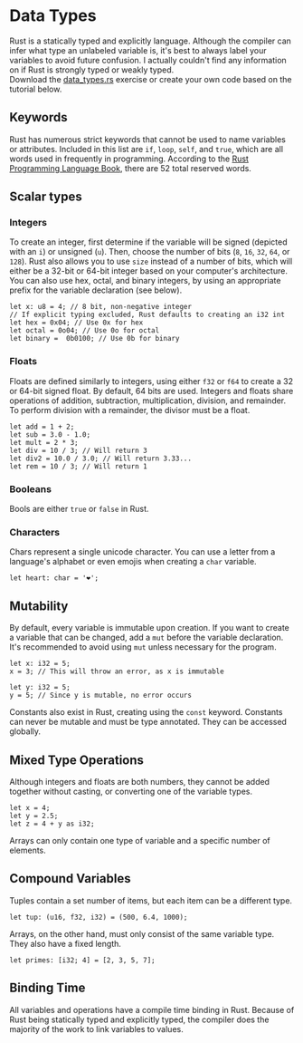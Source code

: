 # Data Types
Rust is a statically typed and explicitly language. Although the compiler can infer what type an unlabeled variable is, it's best to always label your variables to avoid future confusion. I actually couldn't find any information on if Rust is strongly typed or weakly typed.<br>
Download the [data_types.rs](exercises/1_data_types.rs) exercise or create your own code based on the tutorial below. 
## Keywords
Rust has numerous strict keywords that cannot be used to name variables or attributes. Included in this list are `if`, `loop`, `self`, and `true`, which are all words used in frequently in programming. According to the [Rust Programming Language Book](https://doc.rust-lang.org/book/), there are 52 total reserved words.
## Scalar types
### Integers
To create an integer, first determine if the variable will be signed (depicted with an `i`) or unsigned (`u`). Then, choose the number of bits (`8`, `16`, `32`, `64`, or `128`). Rust also allows you to use `size` instead of a number of bits, which will either be a 32-bit  or 64-bit integer based on your computer's architecture.<br>
You can also use hex, octal, and binary integers, by using an appropriate prefix for the variable declaration (see below).
```
let x: u8 = 4; // 8 bit, non-negative integer
// If explicit typing excluded, Rust defaults to creating an i32 int 
let hex = 0x04; // Use 0x for hex
let octal = 0o04; // Use 0o for octal
let binary =  0b0100; // Use 0b for binary
```
### Floats
Floats are defined similarly to integers, using either `f32` or `f64` to create a 32 or 64-bit signed float. By default, 64 bits are used.
Integers and floats share operations of addition, subtraction, multiplication, division, and remainder.  To perform division with a remainder, the divisor must be a float.
```
let add = 1 + 2;
let sub = 3.0 - 1.0;
let mult = 2 * 3;
let div = 10 / 3; // Will return 3
let div2 = 10.0 / 3.0; // Will return 3.33...
let rem = 10 / 3; // Will return 1
```
### Booleans
Bools are either `true` or `false` in Rust.
### Characters
Chars represent a single unicode character. You can use a letter from a language's alphabet or even emojis when creating a `char` variable.
```
let heart: char = '❤️';
```
## Mutability
By default, every variable is immutable upon creation. If you want to create a variable that can be changed, add a `mut` before the variable declaration. It's recommended to avoid using `mut` unless necessary for the program.
```
let x: i32 = 5;
x = 3; // This will throw an error, as x is immutable

let y: i32 = 5;
y = 5; // Since y is mutable, no error occurs 
```
Constants also exist in Rust, creating using the `const` keyword. Constants can never be mutable and must be type annotated. They can be accessed globally.
## Mixed Type Operations
Although integers and floats are both numbers, they cannot be added together without casting, or converting one of the variable types.
```
let x = 4;
let y = 2.5;
let z = 4 + y as i32;
```
Arrays can only contain one type of variable and a specific number of elements.
## Compound Variables
Tuples contain a set number of items, but each item can be a different type.
```
let tup: (u16, f32, i32) = (500, 6.4, 1000);
```
Arrays, on the other hand, must only consist of the same variable type. They also have a fixed length.
```
let primes: [i32; 4] = [2, 3, 5, 7];
```
## Binding Time
All variables and operations have a compile time binding in Rust. Because of Rust being statically typed and explicitly typed, the compiler does the majority of the work to link variables to values.